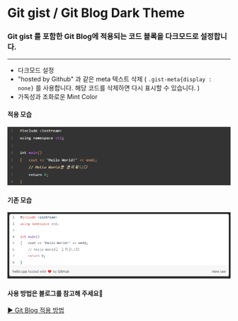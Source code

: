 # Git gist / Git Blog Dark Theme
### Git gist 를 포함한 Git Blog에 적용되는 코드 블록을 다크모드로 설정합니다.
---

* 다크모드 설정
* "hosted by Github" 과 같은 meta 텍스트 삭제 ( `.gist-meta{display : none}` 를 사용합니다. 해당 코드를 삭제하면 다시 표시할 수 있습니다. )
* 가독성과 조화로운 Mint Color

#### 적용 모습
![적용 모습](gist02.png)

#### 기존 모습
![기존 모습](gist03.png)

#### 사용 방법은 블로그를 참고해 주세요🐸
[▶ Git Blog 적용 방법](https://jeongmint.github.io/posts/2022-04-26-page002)

